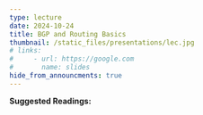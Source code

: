 ```yaml
---
type: lecture
date: 2024-10-24
title: BGP and Routing Basics
thumbnail: /static_files/presentations/lec.jpg
# links: 
#     - url: https://google.com
#       name: slides
hide_from_announcments: true
---
```

**Suggested Readings:**

